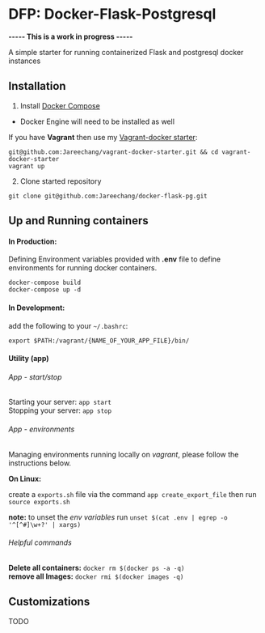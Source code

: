 DFP: Docker-Flask-Postgresql 
============================
**----- This is a work in progress -----**

A simple starter for running containerized Flask and postgresql docker instances

## Installation

1. Install [Docker Compose](https://www.docker.com/)
- Docker Engine will need to be installed as well

If you have **Vagrant** then use my [Vagrant-docker starter](https://github.com/Jareechang/vagrant-docker-starter):

```
git@github.com:Jareechang/vagrant-docker-starter.git && cd vagrant-docker-starter 
vagrant up
```

2. Clone started repository 
```
git clone git@github.com:Jareechang/docker-flask-pg.git
```

## Up and Running containers 

#### In Production:


Defining Environment variables provided with **.env** file to define environments for running docker containers.

```
docker-compose build
docker-compose up -d
```

#### In Development:


add the following to your `~/.bashrc`:
```
export $PATH:/vagrant/{NAME_OF_YOUR_APP_FILE}/bin/
```

#### Utility (app)

###### App - start/stop

Starting your server:  `app start`  
Stopping your server:  `app stop`

###### App - environments

Managing environments running locally on *vagrant*, please follow the instructions below.

**On Linux:**   

create a `exports.sh` file via the command `app create_export_file` then run `source exports.sh`  

**note:** to unset the *env variables* run `unset $(cat .env | egrep -o '^[^#]\w+?' | xargs)`

###### Helpful commands

**Delete all containers:** `docker rm $(docker ps -a -q)`   
**remove all Images:** `docker rmi $(docker images -q)`   

## Customizations 

TODO

